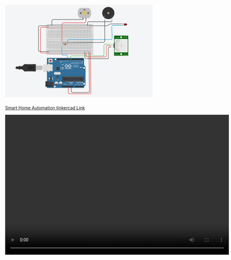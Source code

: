 <h1 align="fill" >
 <img src="Assessmentpics1.png"/>
</h1>

[Smart Home Automation tinkercad Link ](https://www.tinkercad.com/things/heyRVA2BLFK-light-and-fan-activiation-by-pir-sensor)

<video width="725" height="453" src="https://www.tinkercad.com/embed/heyRVA2BLFK?editbtn=1" frameborder="0" marginwidth="0" marginheight="0" scrolling="no"></video>
